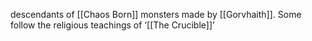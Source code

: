 descendants of [[Chaos Born]] monsters made by [[Gorvhaith]].
Some follow the religious teachings of ‘[[The Crucible]]’ 